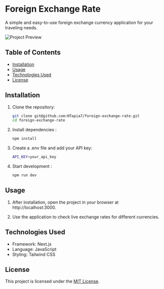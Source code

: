 # Foreign Exchange Rate  

A simple and easy-to-use foreign exchange currency application for your traveling needs.  

![Project Preview](./src/app/asset/Screenshot%202024-12-14%20at%208.28.38 PM.png)  

## Table of Contents  

- [Installation](#installation)  
- [Usage](#usage)  
- [Technologies Used](#technologies-used)  
- [License](#license)  

## Installation  

1. Clone the repository:  
   ```bash  
   git clone git@github.com:HTapia7/foreign-exchange-rate.git  
   cd foreign-exchange-rate  
2. Install dependencies :  
   ```bash  
   npm install  
3. Create a .env file and add your API key: 
   ```bash
   API_KEY=your_api_key
4. Start development :  
   ```bash  
   npm run dev
## Usage

1. After installation, open the project in your browser at http://localhost:3000.

2. Use the application to check live exchange rates for different currencies.

## Technologies Used

- Framework: Next.js
- Language: JavaScript
- Styling: Tailwind CSS

## License  

This project is licensed under the [MIT License](https://opensource.org/licenses/MIT).  
